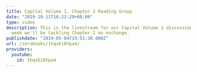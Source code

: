 ```yaml
---
title: Capital Volume 1, Chapter 2 Reading Group
date: "2019-10-11T16:22:29+08:00"
type: video
description: This is the livestream for our Capital Volume 1 discussion group. This
  week we'll be tackling Chapter 2 on exchange.
publishdate: "2019-05-04T19:51:30.000Z"
url: /zerobooks/1hqxEi0Ypa4/
providers:
  youtube:
    id: 1hqxEi0Ypa4
---
```

